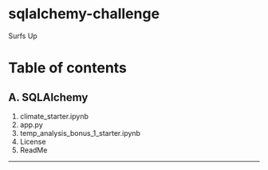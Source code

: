# sqlalchemy-challenge
Surfs Up

# Table of contents

## A. SQLAlchemy

1. climate_starter.ipynb
2. app.py
3. temp_analysis_bonus_1_starter.ipynb 
2. License
3. ReadMe

-----------
